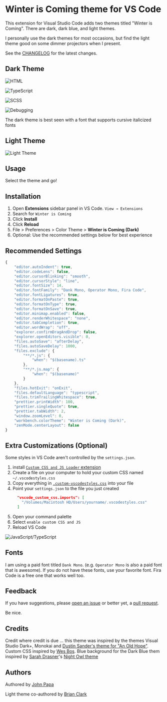 # Winter is Coming theme for VS Code

This extension for Visual Studio Code adds two themes titled "Winter is Coming". There are dark, dark blue, and light themes.

I personally use the dark themes for most occasions, but find the light theme good on some dimmer projectors when I present.

See the [CHANGELOG](CHANGELOG.md) for the latest changes.

## Dark Theme

![HTML](images/dark-html.png)

![TypeScript](images/dark-ts.png)

![SCSS](images/dark-scss.png)

![Debugging](images/dark-debug.png)

The dark theme is best seen with a font that supports cursive italicized fonts

## Light Theme

![Light Theme](images/800-3-light.png)

## Usage

Select the theme and go!

## Installation

1. Open **Extensions** sidebar panel in VS Code. `View → Extensions`
1. Search for `Winter is Coming`
1. Click **Install**
1. Click **Reload**
1. File > Preferences > Color Theme > **Winter is Coming (Dark)**
1. Optional: Use the recommended settings below for best experience

## Recommended Settings

```js
{
	"editor.autoIndent": true,
	"editor.codeLens": false,
	"editor.cursorBlinking": "smooth",
	"editor.cursorStyle": "line",
	"editor.fontSize": 14,
	"editor.fontFamily": "Dank Mono, Operator Mono, Fira Code",
	"editor.fontLigatures": true,
	"editor.formatOnPaste": true,
	"editor.formatOnType": true,
	"editor.formatOnSave": true,
	"editor.minimap.enabled": false,
	"editor.renderWhitespace": "none",
	"editor.tabCompletion": true,
	"editor.wordWrap": "off",
	"explorer.confirmDragAndDrop": false,
	"explorer.openEditors.visible": 0,
 	"files.autoSave": "afterDelay",
	"files.autoSaveDelay": 1000,
	"files.exclude": {
		"**/*.js": {
			"when": "$(basename).ts"
		},
		"**/*.js.map": {
			"when": "$(basename)"
		}
	},
	"files.hotExit": "onExit",
	"files.defaultLanguage": "typescript",
	"files.trimTrailingWhitespace": true,
	"prettier.printWidth": 100,
	"prettier.singleQuote": true,
	"prettier.tabWidth": 2,
	"window.zoomLevel": 0,
	"workbench.colorTheme": "Winter is Coming (Dark)",
	"zenMode.centerLayout": false
}
```

## Extra Customizations (Optional)

Some styles in VS Code aren't controlled by the `settings.json`.

1. install [`Custom CSS and JS Loader` extension](https://marketplace.visualstudio.com/items?itemName=be5invis.vscode-custom-css)
1. Create a file on your computer to hold your custom CSS named `~/.vscodestyles.css`
1. Copy everything in [`.custom-vscodestyles.css`](./.custom-vscodestyles.css) into your file
1. Point your `settings.json` to the file you just created
    ```json
      "vscode_custom_css.imports": [
        "/Volumes/Macintosh HD/Users/yourname/.vscodestyles.css"
      ]
    ```
1. Open your command palette
1. Select `enable custom CSS and JS`
1. Reload VS Code

![JavaScript/TypeScript](images/800-4-custom.png)

## Fonts

I am using a paid font titled `Dank Mono`. (e.g. `Operator Mono` is also a paid font that is awesome). If you do not have these fonts, use your favorite font. Fira Code is a free one that works well too.

## Feedback

If you have suggestions, please [open an issue](https://github.com/johnpapa/vscode-winteriscoming/issues) or better yet, a [pull request](https://github.com/johnpapa/vscode-winteriscoming/pulls).

Be nice.

## Credits

Credit where credit is due ... this theme was inspired by the themes Visual Studio Dark+, Monokai and [Dustin Sander's theme for "An Old Hope"](https://marketplace.visualstudio.com/items?itemName=dustinsanders.an-old-hope-theme-vscode). Custom CSS inspired by [Wes Bos](https://twitter.com/wesbos). Blue background for the Dark Blue them inspired by [Sarah Drasner](https://twitter.com/sarah_edo)'s [Night Owl theme](https://marketplace.visualstudio.com/items?itemName=sdras.night-owl)

## Authors

Authored by [John Papa](https://twitter.com/john_papa)

Light theme co-authored by [Brian Clark](https://twitter.com/_clarkio)
